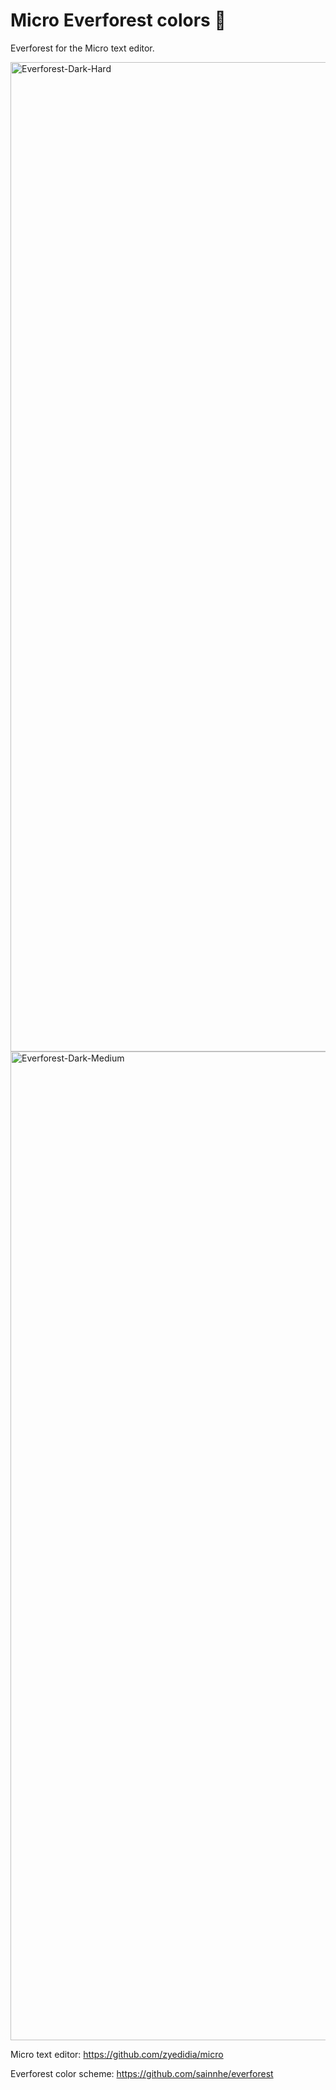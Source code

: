 # Micro Everforest colors 🌲
Everforest for the Micro text editor.

<img width="1583" alt="Everforest-Dark-Hard" src="https://github.com/user-attachments/assets/37ee77c9-db2a-4a35-93c4-2022d0f3aae8" />

<img width="1582" alt="Everforest-Dark-Medium" src="https://github.com/user-attachments/assets/d01dd529-fdb2-4830-af0a-719c11df631e" />

Micro text editor: https://github.com/zyedidia/micro

Everforest color scheme: https://github.com/sainnhe/everforest
